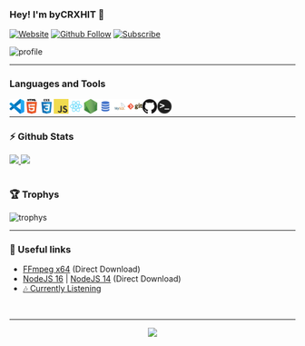 ### Hey! I'm byCRXHIT 👋

[![Website](https://img.shields.io/website?label=bycrxh.it&style=for-the-badge&url=https%3A%2F%2Fbycrxh.it)](https://bycrxh.it)
[![Github Follow](https://img.shields.io/github/followers/Yokvba?color=1DA1F2&logo=github&label=Follow&style=for-the-badge)](https://github.com/Yokvba)
[![Subscribe](https://img.shields.io/badge/SUBSCRIBE-red?logo=youtube&style=for-the-badge)](https://www.youtube.com/channel/UCq8pnrQvQ8AQH_XrWGfCyiQ?sub_confirmation=1)

![profile](https://discord.c99.nl/widget/theme-4/758444849212555296.png)
<br />

<hr>

### Languages and Tools
<img align="left" alt="Visual Studio Code" width="26px" src="https://raw.githubusercontent.com/github/explore/80688e429a7d4ef2fca1e82350fe8e3517d3494d/topics/visual-studio-code/visual-studio-code.png" />
<img align="left" alt="HTML5" width="26px" src="https://raw.githubusercontent.com/github/explore/80688e429a7d4ef2fca1e82350fe8e3517d3494d/topics/html/html.png" />
<img align="left" alt="CSS3" width="26px" src="https://raw.githubusercontent.com/github/explore/80688e429a7d4ef2fca1e82350fe8e3517d3494d/topics/css/css.png" />
<img align="left" alt="JavaScript" width="26px" src="https://raw.githubusercontent.com/github/explore/80688e429a7d4ef2fca1e82350fe8e3517d3494d/topics/javascript/javascript.png" />
<img align="left" alt="React" width="26px" src="https://raw.githubusercontent.com/github/explore/80688e429a7d4ef2fca1e82350fe8e3517d3494d/topics/react/react.png" />
<img align="left" alt="Node.js" width="26px" src="https://raw.githubusercontent.com/github/explore/80688e429a7d4ef2fca1e82350fe8e3517d3494d/topics/nodejs/nodejs.png" />
<img align="left" alt="SQL" width="26px" src="https://raw.githubusercontent.com/github/explore/80688e429a7d4ef2fca1e82350fe8e3517d3494d/topics/sql/sql.png" />
<img align="left" alt="MySQL" width="26px" src="https://raw.githubusercontent.com/github/explore/80688e429a7d4ef2fca1e82350fe8e3517d3494d/topics/mysql/mysql.png" />
<img align="left" alt="Git" width="26px" src="https://raw.githubusercontent.com/github/explore/80688e429a7d4ef2fca1e82350fe8e3517d3494d/topics/git/git.png" />
<img align="left" alt="GitHub" width="26px" src="https://raw.githubusercontent.com/github/explore/78df643247d429f6cc873026c0622819ad797942/topics/github/github.png" />
<img align="left" alt="Terminal" width="26px" src="https://raw.githubusercontent.com/github/explore/80688e429a7d4ef2fca1e82350fe8e3517d3494d/topics/terminal/terminal.png" />
<br />

---

### ⚡ Github Stats
<a href="https://github.com/Yokvba"><img height="137px" src="https://github-readme-stats.vercel.app/api?username=Yokvba&count_private=true&theme=radical" /> <img height="137px" src="https://github-readme-stats.vercel.app/api/top-langs/?username=adamalston&hide=html&hide_title=true&layout=compact&langs_count=7&exclude_repo=comp426,Redventures-Movie-Quotes&theme=radical" /></a>
<br />
<br />
### 🏆 Trophys
![trophys](https://github-profile-trophy.vercel.app/?username=Yokvba&theme=radical&row=1&column=10)

---

### 🔗 Useful links

- [FFmpeg x64](https://cdn.bycrxhit.xyz/files/ffmpeg-n4.4.1-win64-lgpl-4.4.zip) (Direct Download)
- [NodeJS 16](https://nodejs.org/dist/v16.15.1/node-v16.15.1-x64.msi) | [NodeJS 14](https://nodejs.org/dist/v14.15.5/node-v14.15.5-x64.msi) (Direct Download)
- [🎶 Currently Listening](https://spotify-stalker.bycrxhit.verxcyhost.xyz)
<br>

---

<div align="center">
<img src="https://images.squarespace-cdn.com/content/v1/58c82bd115d5db6d9db3905f/1521757235321-3RSRJ9W26H3BYMIWL1IQ/ke17ZwdGBToddI8pDm48kLJD7A5eo1c_EUqdJxTdNzcUqsxRUqqbr1mOJYKfIPR7LoDQ9mXPOjoJoqy81S2I8N_N4V1vUb5AoIIIbLZhVYxCRW4BPu10St3TBAUQYVKcbps3bEgXpM0SJ0h0aI7dzYPD3eAgYjebLC0WF7iWAczGfjqH6tCi8DvH2z_Xl2y_/line+divider.png?format=2500w" >
</div>
